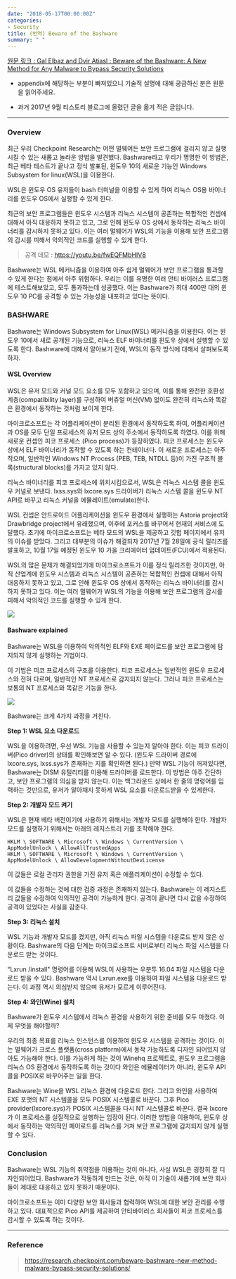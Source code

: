```yaml
---
date: "2018-05-17T00:00:00Z"
categories:
- Security
title: (번역) Beware of the Bashware
summary: " "
---
```


[원문 링크 : Gal Elbaz and Dvir Atiasl : Beware of the Bashware: A New Method for Any Malware to Bypass Security Solutions](https://research.checkpoint.com/beware-bashware-new-method-malware-bypass-security-solutions/)

- appendix에 해당하는 부분이 빠져있으니 기술적 설명에 대해 궁금하신 분은 원문을 읽어주세요.

- 과거 2017년 9월 티스토리 블로그에 올렸던 글을 옮겨 적은 글입니다.

---


### Overview

최근 우리 Checkpoint Research는 어떤 멀웨어든 보안 프로그램에 걸리지 않고 실행시킬 수 있는 새롭고 놀라운 방법을 발견했다. Bashware라고 우리가 명명한 이 방법은, 최근 베타 테스트가 끝나고 정식 발표된, 윈도우 10의 새로운 기능인 Windows Subsystem for linux(WSL)을 이용한다.


WSL은 윈도우 OS 유저들이 bash 터미널을 이용할 수 있게 하여 리눅스 OS용 바이너리를 윈도우 OS에서 실행할 수 있게 한다.


최근의 보안 프로그램들은 윈도우 시스템과 리눅스 시스템이 공존하는 복합적인 컨셉에 대해서 아직 대응하지 못하고 있고, 그로 인해 윈도우 OS 상에서 동작하는 리눅스 바이너리를 감시하지 못하고 있다. 이는 여러 멀웨어가 WSL의 기능을 이용해 보안 프로그램의 감시를 피해서 악의적인 코드를 실행할 수 있게 한다.

> 공격 데모 : https://youtu.be/fwEQFMbHIV8

Bashware는 WSL 메커니즘을 이용하여 아주 쉽게 멀웨어가 보안 프로그램을 통과할 수 있게 한다는 점에서 아주 위험하다. 우리는 이를 유명한 여러 안티 바이러스 프로그램에 테스트해보았고, 모두 통과하는데 성공했다. 이는 Bashware가 최대 400만 대의 윈도우 10 PC를 공격할 수 있는 가능성을 내포하고 있다는 뜻이다.


### BASHWARE

Bashware는 Windows Subsystem for Linux(WSL) 메커니즘을 이용한다. 이는 윈도우 10에서 새로 공개된 기능으로, 리눅스 ELF 바이너리를 윈도우 상에서 실행할 수 있도록 한다. Bashware에 대해서 알아보기 전에, WSL의 동작 방식에 대해서 살펴보도록 하자.

#### WSL Overview

WSL은 유저 모드와 커널 모드 요소를 모두 포함하고 있으며, 이를 통해 완전한 호환성 계층(compatibility layer)를 구성하여 버츄얼 머신(VM) 없이도 완전히 리눅스와 똑같은 환경에서 동작하는 것처럼 보이게 한다.

마이크로소프트는 각 어플리케이션이 분리된 환경에서 동작하도록 하여, 어플리케이션과 OS를 모두 단일 프로세스의 유저 모드 상의 주소에서 동작하도록 하였다. 이를 위해 새로운 컨셉인 피코 프로세스 (Pico process)가 등장하였다. 피코 프로세스는 윈도우 상에서 ELF 바이너리가 동작할 수 있도록 하는 컨테이너다. 이 새로운 프로세스는 아주 작으며, 일반적인 Windows NT Process (PEB, TEB, NTDLL 등)이 가진 구조적 블록(structural blocks)를 가지고 있지 않다.

리눅스 바이너리를 피코 프로세스에 위치시킴으로서, WSL은 리눅스 시스템 콜을 윈도우 커널로 보낸다. lxss.sys와 lxcore.sys 드라이버가 리눅스 시스템 콜을 윈도우 NT API로 바꾸고 리눅스 커널을 에뮬레이트(emulate)한다.

WSL 컨셉은 안드로이드 어플리케이션을 윈도우 환경에서 실행하는 Astoria project와 Drawbridge project에서 유래했으며, 이후에 포커스를 바꾸어서 현재의 서비스에 도달했다. 초기에 마이크로소프트는 베타 모드의 WSL을 제공하고 깃헙 페이지에서 유저의 이슈를 받았다. 그리고 대부분의 이슈가 해결되자 2017년 7월 28일에 공식 릴리즈를 발표하고, 10월 17일 예정된 윈도우 10 가을 크리에이터 업데이트(FCU)에서 적용된다.

WSL의 많은 문제가 해결되었기에 마이크로소프트가 이를 정식 릴리즈한 것이지만, 아직 산업계에 윈도우 시스템과 리눅스 시스템이 공존하는 복합적인 컨셉에 대해서 아직 대응하지 못하고 있고, 그로 인해 윈도우 OS 상에서 동작하는 리눅스 바이너리를 감시하지 못하고 있다. 이는 여러 멀웨어가 WSL의 기능을 이용해 보안 프로그램의 감시를 피해서 악의적인 코드를 실행할 수 있게 한다.

![](../../../assets/post_images/bashware1.jpg)

#### Bashware explained

Bashware는 WSL을 이용하여 악의적인 ELF와 EXE 페이로드를 보안 프로그램에 탐지되지 않게 실행하는 기법이다.

이 기법은 피코 프로세스의 구조를 이용한다. 피코 프로세스는 일반적인 윈도우 프로세스와 전혀 다르며, 일반적인 NT 프로세스로 감지되지 않는다. 그러나 피코 프로세스는 보통의 NT 프로세스와 똑같은 기능을 한다.

![](../../../assets/post_images/bashware2.png)

Bashware는 크게 4가지 과정을 거친다.

__Step 1: WSL 요소 다운로드__

WSL을 이용하려면, 우선 WSL 기능을 사용할 수 있는지 알아야 한다. 이는 피코 드라이버(Pico driver)의 상태를 확인해보면 알 수 있다. (윈도우 드라이버 경로에 lxcore.sys, lxss.sys가 존재하는 지를 확인하면 된다.) 만약 WSL 기능이 꺼져있다면, Bashware는 DISM 유틸리티를 이용해 드라이버를 로드한다. 이 방법은 아주 간단하고, 보안 프로그램의 의심을 받지 않는다. 이는 백그라운드 상에서 한 줄의 명령어를 입력하는 것만으로, 유저가 알아채지 못하게 WSL 요소를 다운로드받을 수 있게한다.

__Step 2: 개발자 모드 켜기__

WSL은 현재 베타 버전이기에 사용하기 위해서는 개발자 모드를 실행해야 한다. 개발자 모드를 실행하기 위해서는 아래의 레지스트리 키를 조작해야 한다.

    HKLM \ SOFTWARE \ Microsoft \ Windows \ CurrentVersion \ AppModelUnlock \ AllowAllTrustedApps
    HKLM \ SOFTWARE \ Microsoft \ Windows \ CurrentVersion \ AppModelUnlock \ AllowDevelopmentWithoutDevLicense


이 값들은 로컬 관리자 권한을 가진 유저 혹은 애플리케이션이 수정할 수 있다.


이 값들을 수정하는 것에 대한 검증 과정은 존재하지 않는다. Bashware는 이 레지스트리 값들을 수정하여 악의적인 공격이 가능하게 한다. 공격이 끝나면 다시 값을 수정하여 공격이 있었다는 사실을 감춘다.


__Step 3: 리눅스 설치__


WSL 기능과 개발자 모드를 켰지만, 아직 리눅스 파일 시스템을 다운로드 받지 않은 상황이다. Bashware의 다음 단계는 마이크로소프트 서버로부터 리눅스 파일 시스템을 다운로드 받는 것이다.


“Lxrun /install" 명령어를 이용해 WSL이 사용하는 우분투 16.04 파일 시스템을 다운로드 받을 수 있다. Bashware 역시 Lxrun.exe를 이용하여 파일 시스템을 다운로드 받는다. 이 과정 역시 의심받지 않으며 유저가 모르게 이루어진다.


__Step 4: 와인(Wine) 설치__



Bashware가 윈도우 시스템에서 리눅스 환경을 사용하기 위한 준비를 모두 마쳤다. 이제 무엇을 해야할까?



우리의 최종 목표를 리눅스 인스턴스를 이용하여 윈도우 시스템을 공격하는 것이다. 이는 멀웨어가 크로스 플랫폼(cross platform)에서 동작 가능하도록 디자인 되어있지 않아도 가능해야 한다. 이를 가능하게 하는 것이 Winehq 프로젝트로, 윈도우 프로그램을 리눅스 OS 환경에서 동작하도록 하는 것이다 와인은 에뮬레이터가 아니라, 윈도우 API 콜을 POSIX로 바꾸어주는 일을 한다.


Bashware는 Wine을 WSL 리눅스 환경에 다운로드 한다. 그리고 와인을 사용하여 EXE 포맷의 NT 시스템콜을 모두 POSIX 시스템콜로 바꾼다. 그후 Pico provider(lxcore.sys)가 POSIX 시스템콜을 다시 NT 시스템콜로 바꾼다. 결국 lxcore가 이 프로세스를 실질적으로 실행하는 입장이 된다. 이러한 방법을 이용하여, 윈도우 상에서 동작하는 악의적인 페이로드를 리눅스를 거쳐 보안 프로그램에 감지되지 않게 실행할 수 있다.


### Conclusion



Bashware는 WSL 기능의 취약점을 이용하는 것이 아니다, 사실 WSL은 굉장히 잘 디자인되어있다. Bashware가 작동하게 만드는 것은, 아직 이 기술이 새롭기에 보안 회사들이 제대로 대응하고 있지 못하기 때문이다.



마이크로소프트는 이미 다양한 보안 회사들과 협력하여 WSL에 대한 보안 관리를 수행하고 있다. 대표적으로 Pico API를 제공하여 안티바이러스 회사들이 피코 프로세스를 감시할 수 있도록 하는 것이다.




---

### Reference

> https://research.checkpoint.com/beware-bashware-new-method-malware-bypass-security-solutions/

